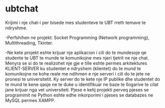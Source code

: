 # ubtchat
Krijimi i nje chat-i per bisede mes studenteve te UBT rreth temave te ndryshme.

-Perfshihen ne projekt: Socket Programming (Network programming), Multithreading, Tkinter.

-Ne kete projekt eshte krijuar nje aplikacion i cili do te mundesoje qe studente te  UBT te munde te komunikojne mes njeri tjetrit ne nje chat. Menyra se si do te realizohet nje gje e tille eshte permes arkitektures KLIENT-SERVER ku studentet e ndryshem (klientet) do te mund te komunikojne ne kohe reale me ndihmen e nje serveri i cili do te jete ne pronesi te universitetit. Ky server do te kete nje IP publike dhe studentet do te mund te kene qasje ne te duke u identifikuar ne baze te llogarive te cilat jane krijuar nga vet universiteti. Pjese e ketij projekti perveq pjeses se programimit ne Python eshte edhe inkorporimi i pjeses se databazes ne MySQL permes XAMPP.




